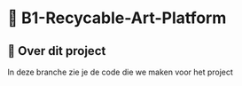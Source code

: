 # 📌 B1-Recycable-Art-Platform

## 📖 Over dit project
In deze branche zie je de code die we maken voor het project

